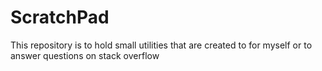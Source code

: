 # ScratchPad
This repository is to hold small utilities that are created to for myself or to answer questions on stack overflow
